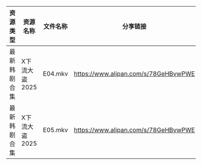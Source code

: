 | 资源类型   | 资源名称      | 文件名称    | 分享链接                                 | 更新时间                |
| ------ | --------- | ------- | ------------------------------------ | ------------------- |
| 最新韩剧合集 | X下流大盗2025 | E04.mkv | https://www.alipan.com/s/78GeHBvwPWE | 2025-07-24 00:03:00 |
| 最新韩剧合集 | X下流大盗2025 | E05.mkv | https://www.alipan.com/s/78GeHBvwPWE | 2025-07-24 00:03:00 |
